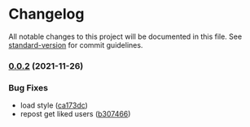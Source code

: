 # Changelog

All notable changes to this project will be documented in this file. See [standard-version](https://github.com/conventional-changelog/standard-version) for commit guidelines.

### [0.0.2](https://github.com/sxzz/jike-plus/compare/v0.0.1...v0.0.2) (2021-11-26)


### Bug Fixes

* load style ([ca173dc](https://github.com/sxzz/jike-plus/commit/ca173dc004c2e4f171ea803fb4c8903ad9ad536b))
* repost get liked users ([b307466](https://github.com/sxzz/jike-plus/commit/b307466344459bb0b6b8a8215f9cd8f70fd764ba))
